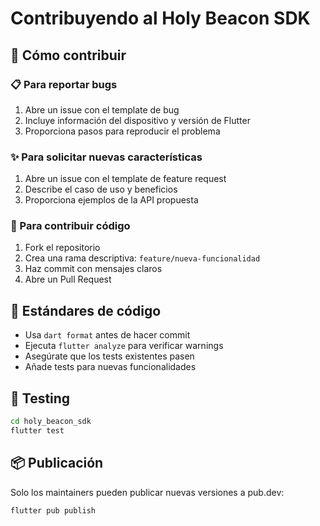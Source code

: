 # Contribuyendo al Holy Beacon SDK

## 🎯 Cómo contribuir

### 📋 Para reportar bugs
1. Abre un issue con el template de bug
2. Incluye información del dispositivo y versión de Flutter
3. Proporciona pasos para reproducir el problema

### ✨ Para solicitar nuevas características
1. Abre un issue con el template de feature request
2. Describe el caso de uso y beneficios
3. Proporciona ejemplos de la API propuesta

### 🔧 Para contribuir código
1. Fork el repositorio
2. Crea una rama descriptiva: `feature/nueva-funcionalidad`
3. Haz commit con mensajes claros
4. Abre un Pull Request

## 📝 Estándares de código

- Usa `dart format` antes de hacer commit
- Ejecuta `flutter analyze` para verificar warnings
- Asegúrate que los tests existentes pasen
- Añade tests para nuevas funcionalidades

## 🧪 Testing

```bash
cd holy_beacon_sdk
flutter test
```

## 📦 Publicación

Solo los maintainers pueden publicar nuevas versiones a pub.dev:

```bash
flutter pub publish
```